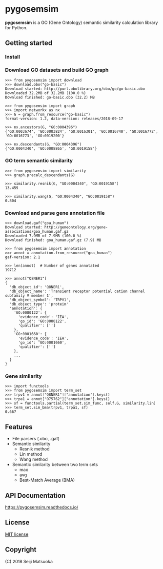 
pygosemsim
===================================================

**pygosemsim** is a GO (Gene Ontology) semantic similarity calculation library for Python.



Getting started
------------------


### Install


### Download GO datasets and build GO graph

```pycon
>>> from pygosemsim import download
>>> download.obo("go-basic")
Download started: http://purl.obolibrary.org/obo/go/go-basic.obo
Downloaded 32.2MB of 32.2MB (100.0 %)
Download finished: go-basic.obo (32.2) MB

>>> from pygosemsim import graph
>>> import networkx as nx
>>> G = graph.from_resource("go-basic")
format-version: 1.2, data-version: releases/2018-09-17

>>> nx.ancestors(G, "GO:0004396")
{'GO:0003674', 'GO:0003824', 'GO:0016301', 'GO:0016740', 'GO:0016772', 'GO:0016773', 'GO:0019200'}

>>> nx.descendants(G, "GO:0004396")
{'GO:0004340', 'GO:0008865', 'GO:0019158'}
```


### GO term semantic similarity

```pycon
>>> from pygosemsim import similarity
>>> graph.precalc_descendants(G)

>>> similarity.resnik(G, "GO:0004340", "GO:0019158")
13.459

>>> similarity.wang(G, "GO:0004340", "GO:0019158")
0.804
```


### Download and parse gene annotation file

```pycon
>>> download.gaf("goa_human")
Download started: http://geneontology.org/gene-associations/goa_human.gaf.gz
Downloaded 7.9MB of 7.9MB (100.0 %)
Download finished: goa_human.gaf.gz (7.9) MB

>>> from pygosemsim import annotation
>>> annot = annotation.from_resource("goa_human")
gaf-version: 2.1

>>> len(annot)  # Number of genes annotated
19712

>>> annot["Q8NER1"]
{
  'db_object_id': 'Q8NER1',
  'db_object_name': 'Transient receptor potential cation channel subfamily V member 1',
  'db_object_symbol': 'TRPV1',
  'db_object_type': 'protein'
  'annotation': {
    'GO:0000122': {
      'evidence_code': 'IEA',
      'go_id': 'GO:0000122',
      'qualifier': ['']
    },
    'GO:0001660': {
      'evidence_code': 'IEA',
      'go_id': 'GO:0001660',
      'qualifier': ['']
    },
    ...
  }
}
```


### Gene similarity

```pycon
>>> import functools
>>> from pygosemsim import term_set
>>> trpv1 = annot["Q8NER1"]["annotation"].keys()
>>> trpa1 = annot["O75762"]["annotation"].keys()
>>> sf = functools.partial(term_set.sim_func, self.G, similarity.lin)
>>> term_set.sim_bma(trpv1, trpa1, sf)
0.667
```


Features
----------

- File parsers (.obo, .gaf)
- Semantic similarity
  - Resnik method
  - Lin method
  - Wang method
- Semantic similarity between two term sets
  - max
  - avg
  - Best-Match Average (BMA)


API Documentation
------------------------

https://pygosemsim.readthedocs.io/



License
-------------

[MIT license](http://opensource.org/licenses/MIT)



Copyright
--------------

(C) 2018 Seiji Matsuoka
